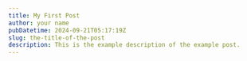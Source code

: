 ```yaml
---
title: My First Post
author: your name
pubDatetime: 2024-09-21T05:17:19Z
slug: the-title-of-the-post
description: This is the example description of the example post.
---
```


